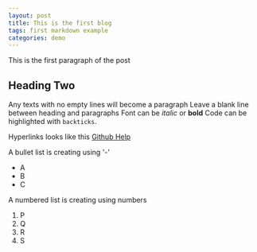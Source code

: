 ```yaml
---
layout: post
title: This is the first blog
tags: first markdown example
categories: demo
---
```


This is the first paragraph of the post

## Heading Two

Any texts with no empty lines will become a paragraph
Leave a blank line between heading and paragraphs
Font can be *italic* or **bold**
Code can be highlighted with `backticks`. 

Hyperlinks looks like this [Github Help](https://support.github.com/)

A bullet list is creating using '-'
- A
- B
- C

A numbered list is creating using numbers
1. P
2. Q
3. R
4. S
